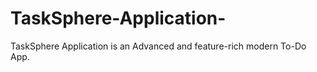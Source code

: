 # TaskSphere-Application-
TaskSphere Application is an Advanced and feature-rich modern To-Do App. 
